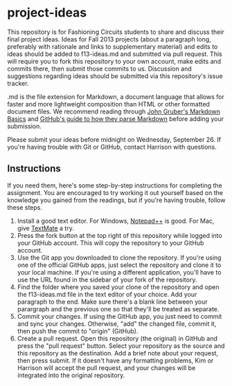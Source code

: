 project-ideas
=============

This repository is for Fashioning Circuits students to share and discuss their final project ideas.  Ideas for Fall 2013 projects (about a paragraph long, preferably with rationale and links to supplementary material) and edits to ideas should be added to f13-ideas.md and submitted via pull request.  This will require you to fork this repository to your own account, make edits and commits there, then submit those commits to us.  Discussion and suggestions regarding ideas should be submitted via this repository's issue tracker.

.md is the file extension for Markdown, a document language that allows for faster and more lightweight composition than HTML or other formatted document files.  We recommend reading through [John Gruber's Markdown Basics](http://daringfireball.net/projects/markdown/basics "Markdown: Basics") and [GitHub's guide to how they parse Markdown](https://help.github.com/articles/github-flavored-markdown "GitHub-flavored Markdown") before adding your submission.

Please submit your ideas before midnight on Wednesday, September 26.  If you're having trouble with Git or GitHub, contact Harrison with questions.

Instructions
------------

If you need them, here's some step-by-step instructions for completing the assignment.  You are encouraged to try working it out yourself based on the knowledge you gained from the readings, but if you're having trouble, follow these steps.

1. Install a good text editor.  For Windows, [Notepad++](http://notepad-plus-plus.org/download/v6.4.5.html) is good.  For Mac, give [TextMate](http://macromates.com/download) a try.
1. Press the fork button at the top right of this repository while logged into your GitHub account.  This will copy the repository to your GitHub account.
1. Use the Git app you downloaded to clone the repository.  If you're using one of the official GitHub apps, just select the repository and clone it to your local machine.  If you're using a different application, you'll have to use the URL found in the sidebar of your fork of the repository.
1. Find the folder where you saved your clone of the repository and open the f13-ideas.md file in the text editor of your choice.  Add your paragraph to the end.  Make sure there's a blank line between your parargraph and the previous one so that they'll be treated as separate.
1. Commit your changes.  If using the GitHub app, you just need to commit and sync your changes.  Otherwise, "add" the changed file, commit it, then push the commit to "origin" (GitHub).
1. Create a pull request.  Open this repository (the original) in GitHub and press the "pull request" button.  Select your repository as the source and this repository as the destination.  Add a brief note about your request, then press submit.  If it doesn't have any formatting problems, Kim or Harrison will accept the pull request, and your changes will be integrated into the original repository.
